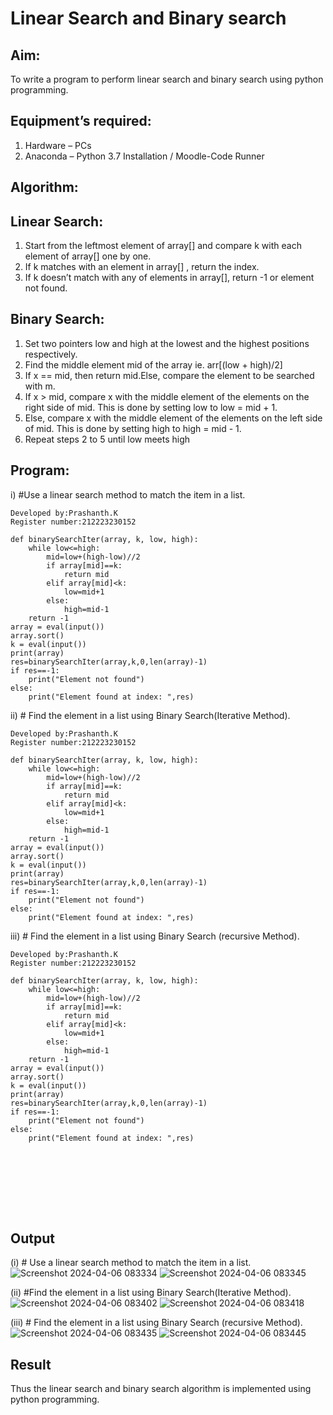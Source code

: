 # Linear Search and Binary search
## Aim:
To write a program to perform linear search and binary search using python programming.
## Equipment’s required:
1.	Hardware – PCs
2.	Anaconda – Python 3.7 Installation / Moodle-Code Runner
## Algorithm:
## Linear Search:
1.	Start from the leftmost element of array[] and compare k with each element of array[] one by one.
2.	If k matches with an element in array[] , return the index.
3.	If k doesn’t match with any of elements in array[], return -1 or element not found.
## Binary Search:
1.	Set two pointers low and high at the lowest and the highest positions respectively.
2.	Find the middle element mid of the array ie. arr[(low + high)/2]
3.	If x == mid, then return mid.Else, compare the element to be searched with m.
4.	If x > mid, compare x with the middle element of the elements on the right side of mid. This is done by setting low to low = mid + 1.
5.	Else, compare x with the middle element of the elements on the left side of mid. This is done by setting high to high = mid - 1.
6.	Repeat steps 2 to 5 until low meets high
## Program:
i)	#Use a linear search method to match the item in a list.
```
Developed by:Prashanth.K
Register number:212223230152

def binarySearchIter(array, k, low, high):
    while low<=high:
        mid=low+(high-low)//2
        if array[mid]==k:
            return mid
        elif array[mid]<k:
            low=mid+1
        else:
            high=mid-1
    return -1
array = eval(input())
array.sort()
k = eval(input()) 
print(array)
res=binarySearchIter(array,k,0,len(array)-1)
if res==-1:
    print("Element not found")
else:
    print("Element found at index: ",res)

```
ii)	# Find the element in a list using Binary Search(Iterative Method).
```
Developed by:Prashanth.K
Register number:212223230152

def binarySearchIter(array, k, low, high):
    while low<=high:
        mid=low+(high-low)//2
        if array[mid]==k:
            return mid
        elif array[mid]<k:
            low=mid+1
        else:
            high=mid-1
    return -1
array = eval(input())
array.sort()
k = eval(input()) 
print(array)
res=binarySearchIter(array,k,0,len(array)-1)
if res==-1:
    print("Element not found")
else:
    print("Element found at index: ",res)

```
iii)	# Find the element in a list using Binary Search (recursive Method).
```
Developed by:Prashanth.K
Register number:212223230152

def binarySearchIter(array, k, low, high):
    while low<=high:
        mid=low+(high-low)//2
        if array[mid]==k:
            return mid
        elif array[mid]<k:
            low=mid+1
        else:
            high=mid-1
    return -1
array = eval(input())
array.sort()
k = eval(input()) 
print(array)
res=binarySearchIter(array,k,0,len(array)-1)
if res==-1:
    print("Element not found")
else:
    print("Element found at index: ",res)









```
## Output
(i) # Use a linear search method to match the item in a list.
![Screenshot 2024-04-06 083334](https://github.com/PRASHANTHRATHI/Search-Algorithms/assets/145743120/e72c682e-feee-4179-b760-42f851c10d6d)
![Screenshot 2024-04-06 083345](https://github.com/PRASHANTHRATHI/Search-Algorithms/assets/145743120/bfbe6f00-9dfa-40aa-a335-27195dec9477)


(ii) #Find the element in a list using Binary Search(Iterative Method).
![Screenshot 2024-04-06 083402](https://github.com/PRASHANTHRATHI/Search-Algorithms/assets/145743120/8ccf5f86-2b3d-4dbe-ab10-298f3e7ef914)
![Screenshot 2024-04-06 083418](https://github.com/PRASHANTHRATHI/Search-Algorithms/assets/145743120/4de4e53e-7e07-43f0-b63e-f59abb751d11)



(iii) # Find the element in a list using Binary Search (recursive Method).
![Screenshot 2024-04-06 083435](https://github.com/PRASHANTHRATHI/Search-Algorithms/assets/145743120/25387766-a0f8-48e4-920b-3f26c3dc7593)
![Screenshot 2024-04-06 083445](https://github.com/PRASHANTHRATHI/Search-Algorithms/assets/145743120/8bd9fd1e-c4e9-4207-a89a-6f5c79c99447)












## Result
Thus the linear search and binary search algorithm is implemented using python programming.
